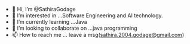 - 👋 Hi, I’m @SathiraGodage
- 👀 I’m interested in ...Software Engineering and AI technology.
- 🌱 I’m currently learning ...Java
- 💞️ I’m looking to collaborate on ...java programming
- 📫 How to reach me ... leave a msg(sathira.2004.godage@gmail.com)

<!---
SathiraGodage/SathiraGodage is a ✨ special ✨ repository because its `README.md` (this file) appears on your GitHub profile.
You can click the Preview link to take a look at your changes.
--->
